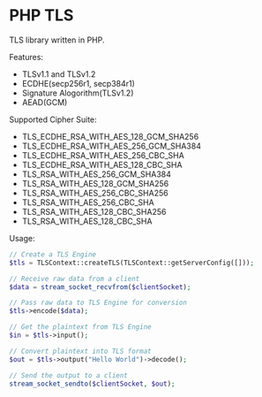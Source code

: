 # PHP TLS

TLS library written in PHP.

Features:
  - TLSv1.1 and TLSv1.2
  - ECDHE(secp256r1, secp384r1)
  - Signature Alogorithm(TLSv1.2)
  - AEAD(GCM)

Supported Cipher Suite:
  - TLS_ECDHE_RSA_WITH_AES_128_GCM_SHA256
  - TLS_ECDHE_RSA_WITH_AES_256_GCM_SHA384
  - TLS_ECDHE_RSA_WITH_AES_256_CBC_SHA
  - TLS_ECDHE_RSA_WITH_AES_128_CBC_SHA
  - TLS_RSA_WITH_AES_256_GCM_SHA384
  - TLS_RSA_WITH_AES_128_GCM_SHA256
  - TLS_RSA_WITH_AES_256_CBC_SHA256
  - TLS_RSA_WITH_AES_256_CBC_SHA
  - TLS_RSA_WITH_AES_128_CBC_SHA256
  - TLS_RSA_WITH_AES_128_CBC_SHA

Usage:

```php
// Create a TLS Engine
$tls = TLSContext::createTLS(TLSContext::getServerConfig([]));

// Receive raw data from a client
$data = stream_socket_recvfrom($clientSocket);

// Pass raw data to TLS Engine for conversion
$tls->encode($data);

// Get the plaintext from TLS Engine
$in = $tls->input();

// Convert plaintext into TLS format
$out = $tls->output("Hello World")->decode();

// Send the output to a client
stream_socket_sendto($clientSocket, $out);

```
